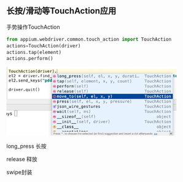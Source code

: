 ## 长按/滑动等TouchAction应用

手势操作TouchAction

```python
from appium.webdriver.common.touch_action import TouchAction
actions=TouchAction(driver)
actions.tap(element)
actions.perform()
```

![1580562110597](..\appium_img\1580562110597.png)

long_press 长按

release  释放

swipe封装